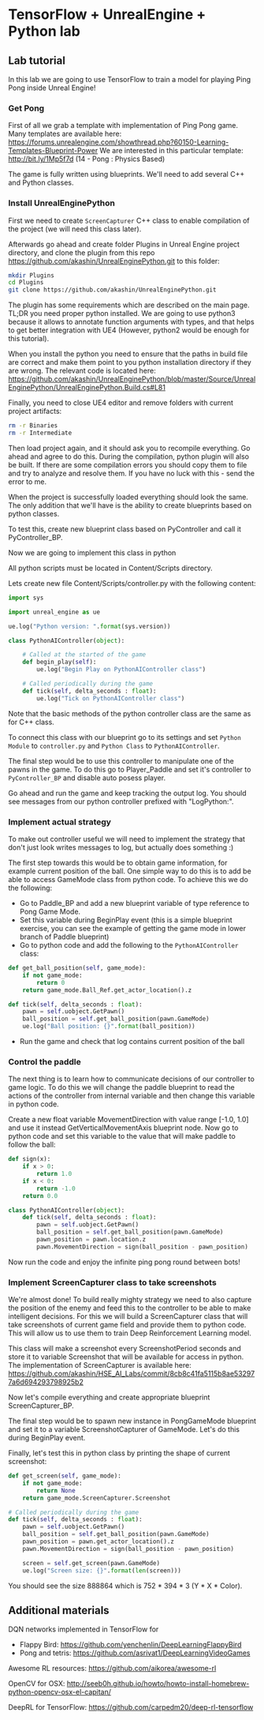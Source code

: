 # TensorFlow + UnrealEngine + Python lab

## Lab tutorial

In this lab we are going to use TensorFlow to train a model for playing Ping Pong inside Unreal Engine! 

### Get Pong
First of all we grab a template with implementation of Ping Pong game.
Many templates are available here: https://forums.unrealengine.com/showthread.php?60150-Learning-Templates-Blueprint-Power
We are interested in this particular template: http://bit.ly/1Mp5f7d (14 - Pong : Physics Based)

The game is fully written using blueprints. We'll need to add several C++ and Python classes.

### Install UnrealEnginePython

First we need to create `ScreenCapturer` C++ class to enable compilation of the project (we will need this class later).

Afterwards go ahead and create folder Plugins in Unreal Engine project directory, and clone the plugin from this repo https://github.com/akashin/UnrealEnginePython.git to this folder:

```bash
mkdir Plugins
cd Plugins
git clone https://github.com/akashin/UnrealEnginePython.git
```

The plugin has some requirements which are described on the main page. TL;DR you need proper python installed.
We are going to use python3 because it allows to annotate function arguments with types, and that helps to get better integration with UE4 (However, python2 would be enough for this tutorial).

When you install the python you need to ensure that the paths in build file are correct and make them point to you python installation directory if they are wrong. The relevant code is located here: https://github.com/akashin/UnrealEnginePython/blob/master/Source/UnrealEnginePython/UnrealEnginePython.Build.cs#L81

Finally, you need to close UE4 editor and remove folders with current project artifacts:
```bash
rm -r Binaries
rm -r Intermediate
```

Then load project again, and it should ask you to recompile everything. Go ahead and agree to do this.
During the compilation, python plugin will also be built. If there are some compilation errors you should copy them to file and try to analyze and resolve them. If you have no luck with this - send the error to me.

When the project is successfully loaded everything should look the same. The only addition that we'll have is the ability to create blueprints based on python classes.

To test this, create new blueprint class based on PyController and call it PyController_BP.

Now we are going to implement this class in python

All python scripts must be located in Content/Scripts directory.

Lets create new file Content/Scripts/controller.py with the following content:

```python
import sys

import unreal_engine as ue

ue.log("Python version: ".format(sys.version))

class PythonAIController(object):

    # Called at the started of the game
    def begin_play(self):
        ue.log("Begin Play on PythonAIController class")

    # Called periodically during the game
    def tick(self, delta_seconds : float):
        ue.log("Tick on PythonAIController class")
```

Note that the basic methods of the python controller class are the same as for C++ class.

To connect this class with our blueprint go to its settings and set `Python Module` to `controller.py` and `Python Class` to `PythonAIController`.

The final step would be to use this controller to manipulate one of the pawns in the game. To do this go to Player_Paddle and set it's controller to `PyController_BP` and disable auto posess player.

Go ahead and run the game and keep tracking the output log. You should see messages from our python controller prefixed with "LogPython:".

### Implement actual strategy

To make out controller useful we will need to implement the strategy that don't just look writes messages to log, but actually does something :)

The first step towards this would be to obtain game information, for example current position of the ball.
One simple way to do this is to add be able to access GameMode class from python code. To achieve this we do the following:

* Go to Paddle_BP and add a new blueprint variable of type reference to Pong Game Mode.
* Set this variable during BeginPlay event (this is a simple blueprint exercise, you can see the example of getting the game mode in lower branch of Paddle blueprint)
* Go to python code and add the following to the `PythonAIController` class:
```python
def get_ball_position(self, game_mode):
    if not game_mode:
        return 0
    return game_mode.Ball_Ref.get_actor_location().z

def tick(self, delta_seconds : float):
    pawn = self.uobject.GetPawn()
    ball_position = self.get_ball_position(pawn.GameMode)
    ue.log("Ball position: {}".format(ball_position))
```
* Run the game and check that log contains current position of the ball

### Control the paddle

The next thing is to learn how to communicate decisions of our controller to game logic.
To do this we will change the paddle blueprint to read the actions of the controller from internal variable and then change this variable in python code.

Create a new float variable MovementDirection with value range [-1.0, 1.0] and use it instead GetVerticalMovementAxis blueprint node.
Now go to python code and set this variable to the value that will make paddle to follow the ball:

```python
def sign(x):
    if x > 0:
        return 1.0
    if x < 0:
        return -1.0
    return 0.0

class PythonAIController(object):
    def tick(self, delta_seconds : float):
        pawn = self.uobject.GetPawn()
        ball_position = self.get_ball_position(pawn.GameMode)
        pawn_position = pawn.location.z
        pawn.MovementDirection = sign(ball_position - pawn_position)
```

Now run the code and enjoy the infinite ping pong round between bots!

### Implement ScreenCapturer class to take screenshots

We're almost done! To build really mighty strategy we need to also capture the position of the enemy and feed this to the controller to be able to make intelligent decisions.
For this we will build a ScreenCapturer class that will take screenshots of current game field and provide them to python code. This will allow us to use them to train Deep Reinforcement Learning model.

This class will make a screenshot every ScreenshotPeriod seconds and store it to variable Screenshot that will be available for access in python.
The implementation of ScreenCapturer is available here: https://github.com/akashin/HSE_AI_Labs/commit/8cb8c41fa5115b8ae532977a6d694293798925b2

Now let's compile everything and create appropriate blueprint ScreenCapturer_BP.

The final step would be to spawn new instance in PongGameMode blueprint and set it to a variable ScreenshotCapturer of GameMode. Let's do this during BeginPlay event.

Finally, let's test this in python class by printing the shape of current screenshot:

```python
def get_screen(self, game_mode):
    if not game_mode:
        return None
    return game_mode.ScreenCapturer.Screenshot

# Called periodically during the game
def tick(self, delta_seconds : float):
    pawn = self.uobject.GetPawn()
    ball_position = self.get_ball_position(pawn.GameMode)
    pawn_position = pawn.get_actor_location().z
    pawn.MovementDirection = sign(ball_position - pawn_position)

    screen = self.get_screen(pawn.GameMode)
    ue.log("Screen size: {}".format(len(screen)))
```

You should see the size 888864 which is 752 * 394 * 3 (Y * X * Color).

## Additional materials

DQN networks implemented in TensorFlow for
* Flappy Bird: https://github.com/yenchenlin/DeepLearningFlappyBird
* Pong and tetris: https://github.com/asrivat1/DeepLearningVideoGames

Awesome RL resources: https://github.com/aikorea/awesome-rl

OpenCV for OSX: http://seeb0h.github.io/howto/howto-install-homebrew-python-opencv-osx-el-capitan/

DeepRL for TensorFlow: https://github.com/carpedm20/deep-rl-tensorflow

